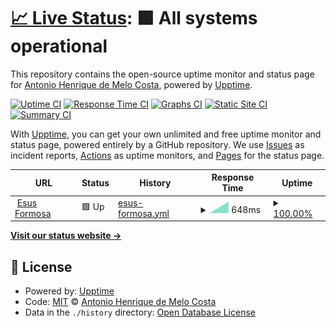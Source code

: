 # [📈 Live Status](https://ahmcosta.github.io/upptime): <!--live status--> **🟩 All systems operational**

This repository contains the open-source uptime monitor and status page for [Antonio Henrique de Melo Costa](https://ahmcosta.github.io/upptime), powered by [Upptime](https://github.com/upptime/upptime).

[![Uptime CI](https://github.com/ahmcosta/upptime/workflows/Uptime%20CI/badge.svg)](https://github.com/ahmcosta/upptime/actions?query=workflow%3A%22Uptime+CI%22)
[![Response Time CI](https://github.com/ahmcosta/upptime/workflows/Response%20Time%20CI/badge.svg)](https://github.com/ahmcosta/upptime/actions?query=workflow%3A%22Response+Time+CI%22)
[![Graphs CI](https://github.com/ahmcosta/upptime/workflows/Graphs%20CI/badge.svg)](https://github.com/ahmcosta/upptime/actions?query=workflow%3A%22Graphs+CI%22)
[![Static Site CI](https://github.com/ahmcosta/upptime/workflows/Static%20Site%20CI/badge.svg)](https://github.com/ahmcosta/upptime/actions?query=workflow%3A%22Static+Site+CI%22)
[![Summary CI](https://github.com/ahmcosta/upptime/workflows/Summary%20CI/badge.svg)](https://github.com/ahmcosta/upptime/actions?query=workflow%3A%22Summary+CI%22)

With [Upptime](https://upptime.js.org), you can get your own unlimited and free uptime monitor and status page, powered entirely by a GitHub repository. We use [Issues](https://github.com/ahmcosta/upptime/issues) as incident reports, [Actions](https://github.com/ahmcosta/upptime/actions) as uptime monitors, and [Pages](https://ahmcosta.github.io/upptime) for the status page.

<!--start: status pages-->
<!-- This summary is generated by Upptime (https://github.com/upptime/upptime) -->
<!-- Do not edit this manually, your changes will be overwritten -->
<!-- prettier-ignore -->
| URL | Status | History | Response Time | Uptime |
| --- | ------ | ------- | ------------- | ------ |
| <img alt="" src="https://favicons.githubusercontent.com/esus.formosa.carvalhoecunha.com.br" height="13"> [Esus Formosa](http://esus.formosa.carvalhoecunha.com.br:8080/esus) | 🟩 Up | [esus-formosa.yml](https://github.com/ahmcosta/upptime/commits/HEAD/history/esus-formosa.yml) | <details><summary><img alt="Response time graph" src="./graphs/esus-formosa/response-time-week.png" height="20"> 648ms</summary><br><a href="https://G6Tech.github.io/upptime/history/esus-formosa"><img alt="Response time 648" src="https://img.shields.io/endpoint?url=https%3A%2F%2Fraw.githubusercontent.com%2Fahmcosta%2Fupptime%2FHEAD%2Fapi%2Fesus-formosa%2Fresponse-time.json"></a><br><a href="https://G6Tech.github.io/upptime/history/esus-formosa"><img alt="24-hour response time 648" src="https://img.shields.io/endpoint?url=https%3A%2F%2Fraw.githubusercontent.com%2Fahmcosta%2Fupptime%2FHEAD%2Fapi%2Fesus-formosa%2Fresponse-time-day.json"></a><br><a href="https://G6Tech.github.io/upptime/history/esus-formosa"><img alt="7-day response time 648" src="https://img.shields.io/endpoint?url=https%3A%2F%2Fraw.githubusercontent.com%2Fahmcosta%2Fupptime%2FHEAD%2Fapi%2Fesus-formosa%2Fresponse-time-week.json"></a><br><a href="https://G6Tech.github.io/upptime/history/esus-formosa"><img alt="30-day response time 648" src="https://img.shields.io/endpoint?url=https%3A%2F%2Fraw.githubusercontent.com%2Fahmcosta%2Fupptime%2FHEAD%2Fapi%2Fesus-formosa%2Fresponse-time-month.json"></a><br><a href="https://G6Tech.github.io/upptime/history/esus-formosa"><img alt="1-year response time 648" src="https://img.shields.io/endpoint?url=https%3A%2F%2Fraw.githubusercontent.com%2Fahmcosta%2Fupptime%2FHEAD%2Fapi%2Fesus-formosa%2Fresponse-time-year.json"></a></details> | <details><summary><a href="https://G6Tech.github.io/upptime/history/esus-formosa">100.00%</a></summary><a href="https://G6Tech.github.io/upptime/history/esus-formosa"><img alt="All-time uptime 100.00%" src="https://img.shields.io/endpoint?url=https%3A%2F%2Fraw.githubusercontent.com%2Fahmcosta%2Fupptime%2FHEAD%2Fapi%2Fesus-formosa%2Fuptime.json"></a><br><a href="https://G6Tech.github.io/upptime/history/esus-formosa"><img alt="24-hour uptime 100.00%" src="https://img.shields.io/endpoint?url=https%3A%2F%2Fraw.githubusercontent.com%2Fahmcosta%2Fupptime%2FHEAD%2Fapi%2Fesus-formosa%2Fuptime-day.json"></a><br><a href="https://G6Tech.github.io/upptime/history/esus-formosa"><img alt="7-day uptime 100.00%" src="https://img.shields.io/endpoint?url=https%3A%2F%2Fraw.githubusercontent.com%2Fahmcosta%2Fupptime%2FHEAD%2Fapi%2Fesus-formosa%2Fuptime-week.json"></a><br><a href="https://G6Tech.github.io/upptime/history/esus-formosa"><img alt="30-day uptime 100.00%" src="https://img.shields.io/endpoint?url=https%3A%2F%2Fraw.githubusercontent.com%2Fahmcosta%2Fupptime%2FHEAD%2Fapi%2Fesus-formosa%2Fuptime-month.json"></a><br><a href="https://G6Tech.github.io/upptime/history/esus-formosa"><img alt="1-year uptime 100.00%" src="https://img.shields.io/endpoint?url=https%3A%2F%2Fraw.githubusercontent.com%2Fahmcosta%2Fupptime%2FHEAD%2Fapi%2Fesus-formosa%2Fuptime-year.json"></a></details>

<!--end: status pages-->

[**Visit our status website →**](https://ahmcosta.github.io/upptime)

## 📄 License

- Powered by: [Upptime](https://github.com/upptime/upptime)
- Code: [MIT](./LICENSE) © [Antonio Henrique de Melo Costa](https://ahmcosta.github.io/upptime)
- Data in the `./history` directory: [Open Database License](https://opendatacommons.org/licenses/odbl/1-0/)
